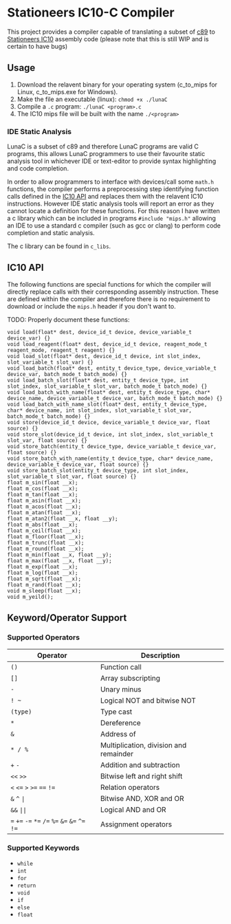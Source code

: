 # Stationeers IC10-C Compiler

This project provides a compiler capable of translating a subset of [c89](https://en.wikipedia.org/wiki/ANSI_C) to [Stationeers IC10](https://stationeers-wiki.com/IC10) assembly code (please note that this is still WIP and is certain to have bugs)

## Usage
1. Download the relavent binary for your operating system (c_to_mips for Linux, c_to_mips.exe for Windows).
2. Make the file an executable (linux): `chmod +x ./lunaC`
3. Compile a `.c` program: `./lunaC <program>.c`
4. The IC10 mips file will be built with the name `./<program>`

### IDE Static Analysis
LunaC is a subset of c89 and therefore LunaC programs are valid C programs, this allows LunaC programmers to use their favourite static analysis tool in whichever IDE or text-editor to provide syntax highlighting and code completion.

In order to allow programmers to interface with devices/call some `math.h` functions, the compiler performs a preprocessing step identifying function calls defined in the [IC10 API](#ic10-api) and replaces them with the relavent IC10 instructions. However IDE static analysis tools will report an error as they cannot locate a definition for these functions. For this reason I have written a c library which can be included in programs `#include "mips.h"` allowing an IDE to use a standard c compiler (such as gcc or clang) to perform code completion and static analysis.  

The c library can be found in `c_libs`.

## IC10 API
The following functions are special functions for which the compiler will directly replace calls with their corresponding assembly instruction. These are defined within the compiler and therefore there is no requirement to download or include the `mips.h` header if you don't want to.

TODO: Properly document these functions:
```
void load(float* dest, device_id_t device, device_variable_t device_var) {}
void load_reagent(float* dest, device_id_t device, reagent_mode_t reagent_mode, reagent_t reagent) {}
void load_slot(float* dest, device_id_t device, int slot_index, slot_variable_t slot_var) {}
void load_batch(float* dest, entity_t device_type, device_variable_t device_var, batch_mode_t batch_mode) {}
void load_batch_slot(float* dest, entity_t device_type, int slot_index, slot_variable_t slot_var, batch_mode_t batch_mode) {}
void load_batch_with_name(float* dest, entity_t device_type, char* device_name, device_variable_t device_var, batch_mode_t batch_mode) {}
void load_batch_with_name_slot(float* dest, entity_t device_type, char* device_name, int slot_index, slot_variable_t slot_var, batch_mode_t batch_mode) {}
void store(device_id_t device, device_variable_t device_var, float source) {}
void store_slot(device_id_t device, int slot_index, slot_variable_t slot_var, float source) {}
void store_batch(entity_t device_type, device_variable_t device_var, float source) {}
void store_batch_with_name(entity_t device_type, char* device_name, device_variable_t device_var, float source) {}
void store_batch_slot(entity_t device_type, int slot_index, slot_variable_t slot_var, float source) {}
float m_sin(float __x);
float m_cos(float __x);
float m_tan(float __x);
float m_asin(float __x);
float m_acos(float __x);
float m_atan(float __x);
float m_atan2(float __x, float __y);
float m_abs(float __x);
float m_ceil(float __x);
float m_floor(float __x);
float m_trunc(float __x);
float m_round(float __x);
float m_min(float __x, float __y);
float m_max(float __x, float __y);
float m_exp(float __x);
float m_log(float __x);
float m_sqrt(float __x);
float m_rand(float __x);
void m_sleep(float __x);
void m_yeild();
```

## Keyword/Operator Support

### Supported Operators
| Operator | Description |
|-----|-----|
| `()` | Function call |
| `[]` | Array subscripting |
| `-` | Unary minus |
| `! ~` | Logical NOT and bitwise NOT |
| `(type)` | Type cast |
| `*` | Dereference |
| `&` | Address of |
| `* / %` | Multiplication, division and remainder |
| `+` `-` | Addition and subtraction |
| `<<` `>>`| Bitwise left and right shift |
| `<` `<=` `>` `>=` `==` `!=` | Relation operators |
| `&` `^` `\|` | Bitwise AND, XOR and OR |
| `&&` `\|\|` | Logical AND and OR |
| `=` `+=` `-=` `*=` `/=` `%=` `&=` `&=` `^=` `!=` | Assignment operators |
### Supported Keywords
- `while`
- `int`
- `for`
- `return`
- `void`
- `if`
- `else`
- `float`

